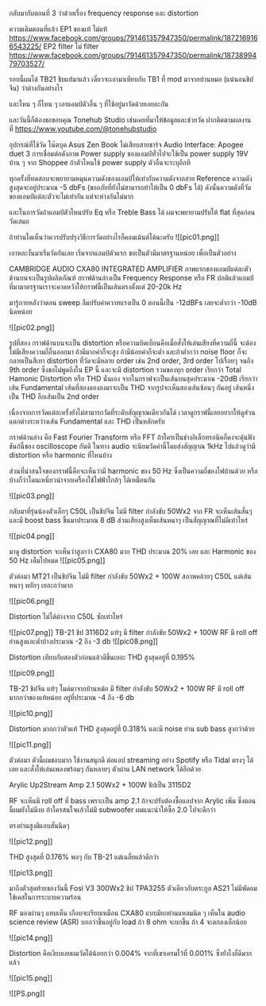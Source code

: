
กลับมากับตอนที่ 3 ว่าด้วยเรื่อง frequency response และ distortion

ความเดิมตอนที่แล้ว
EP1 ของแท้ ไม่แท้  https://www.facebook.com/groups/791461357947350/permalink/1872169166543225/
EP2 filter ไม่ filter https://www.facebook.com/groups/791461357947350/permalink/1873899479703527/

รอบนี้ผมได้ TB21 ชิบแท้มาแล้ว เดี๋ยวจะเอามาเทียบกับ
TB1 ที่ mod มาจากบ้านหมอ (แน่นอนชิปจีน) ว่าต่างกันอย่างไร

และไหน ๆ ก็ไหน ๆ เอาแอมป์ตัวอื่น ๆ ที่ใช้อยู่มาวัดด้วยเลยละกัน

และวันนี้ก็ต้องขอขอบคุณ Tonehub Studio เช่นเคยที่มาให้ข้อมูลและช่วยวัด
ฝากติดตามผลงานที่ https://www.youtube.com/@tonehubstudio



อุปกรณ์ที่ใช้วัด
โน๊ตบุค Asus Zen Book ไม่เสียบสายชาร์จ
Audio Interface: Apogee duet 3
การเชื่อมต่อดังภาพ
Power supply ของแอมป์ทั่วไปจะใช้เป็น power supply 19V บ้าน ๆ จาก Shoppee 
ถ้าตัวไหนใช้ power supply ตัวอื่นจะระบุอีกที

ทุกครั้งที่ทดสอบจะพยายามหมุนความดังของแอมป์ให้เท่ากับความดังจากสาย Reference
ความดังสูงสุดจะอยู่ประมาณ -5 dbFs (ขออภัยที่ยังไม่สามารถทำให้เป็น 0 dbFs ได้)
ดังนั้นความดังที่วัดของแอมป์แต่ละตัวจะไม่เท่ากัน แต่จะห่างกันไม่มาก

และในการวัดถ้าแอมป์ตัวไหนปรับ Eq หรือ Treble Bass ได้ ผมจะพยายามปรับให้ flat ที่สุดก่อนวัดเสมอ

ถ้าท่านใดเห็นว่าควรปรับปรุงวิธีการวัดอย่างไรก็คอมเม้นต์ได้นะครับ
![[pic01.png]]


เอาหละงั้นมาเริ่มวัดกันเลย
เริ่มจากแอมป์ตัวแรก ขอเป็นตัวมีมาตรฐานหน่อย เพื่อเป็นตัวอย่าง

CAMBRIDGE AUDIO CXA80 INTEGRATED AMPLIFIER
ภาพแรกของแอมป์แต่ละตัว
ด้านบนจะเป็นรูปผลิตภัณฑ์
กราฟด้านล่างเป็น Frequency Response หรือ FR
ปกติแล้วแอมป์ที่มามาตรฐานเราจะคาดหวังให้กราฟนี้เป็นเส้นตรงตั้งแต่ 20-20k Hz

มารู้ภายหลังว่าตอน sweep ลืมปรับค่าควาทแรงเป็น 0 ตอนนี้เป็น -12dBFs เลยจะต่ำกว่า -10dB นิดหน่อย

![[pic02.png]]


รูปที่สอง 
กราฟด้านบนจะเป็น distortion หรือความบิดเบือนคือเมื่อสั่งให้เล่นเสียงที่ความถี่นี้ 
จะต้องไม่มีเสียงความถี่อื่นออกมา ถ้ามีมากค่าก็จะสูง ถ้ามีน้อยค่าก็จะต่ำ 
และถ้าต่ำกว่า noise floor ก็จะกลายเป็นสีเทา 
distortion ที่วัดจะมีหลาย order เช่น 2nd order, 3rd order ไปเรื่อยๆ จนถึง 9th order
ซึ่งขอไม่พูดถึงใน EP นี้ และจะมี distortion รวมของทุก order เรียกว่า Total Hamonic Distortion
หรือ THD นั่นเอง 
จากในกราฟจะเป็นเส้นบนสุดประมาณ -20dB เรียกว่าเส้น Fundamental
เส้นที่สองลองลงมาจะเป็น THD จากรูปจะเห็นสองเส้นซ้อนๆ กันอยู่
เส้นหนึ่งเป็น THD อีกเส้นเป็น 2nd order

เนื่องจากการวัดแต่ละครั้งยังไม่สามารถวัดที่ระดับสัญญาณเดียวกันได้ 
เวลาดูกราฟนี้เลยอยากให้ดูส่วนแตกต่างระหว่างเส้น Fundamental และ THD เป็นหลักครับ

กราฟด้านล่าง คือ Fast Fourier Transform หรือ FFT 
ถ้าใครเป็นช่างอิเล็กทรอนิคก็คงจะคุ้นฟังชันก์นี้ของ oscilloscope กันดี
ในทาง audio จะนิยมวัดค่านี้โดยส่งสัญญาณ 1kHz ไปแล้วดูว่ามี distortion หรือ harmonic ที่ไหนบ้าง

ส่วนที่น่าสนใจของกราฟนี้คือจะเห็นว่ามี harmonic ของ 50 Hz ซึ่งเป็นความถี่ของไฟบ้านด้วย
หรือบ้างก็ว่าโดนเหนี่ยวนำจากเครื่องใช้ไฟฟ้าใกล้ๆ ได้เหมือนกัน

![[pic03.png]]





กลับมาที่รุ่นน้องตัวเล็กๆ
C50L เป็นชิปจีน ไม่มี filter กำลังขับ 50Wx2
จาก FR จะเห็นเส้นสั่นๆ และมี boost bass ขึ้นมาประมาณ 8 dB
ส่วนเสียงสูงเห็นเส้นหนาๆ เป็นสัญญาณที่ไม่ดีเท่าไหร่

![[pic04.png]]

มาดู distortion จะเห็นว่าสูงกว่า CXA80 มาก
THD ประมาณ 20% เลย
และ Harmonic ของ 50 Hz เต็มไปหมด
![[pic05.png]]


ตัวต่อมา 
MT21 เป็นชิปจีน ไม่มี filter กำลังขับ 50Wx2 + 100W
สภาพคล้ายๆ C50L แต่เส้นหนาๆ หยักๆ เยอะกว่ามาก

![[pic06.png]]

Distortion ไม่ได้ต่างจาก C50L ซักเท่าไหร่

![[pic07.png]]
TB-21 ชิป 3116D2 แท้ๆ
มี filter กำลังขับ 50Wx2 + 100W
RF มี roll off ย่านสูงและต่ำบ้างประมาณ -2 ถึง -3 db
![[pic08.png]]

Distortion เทียบกับสองตัวก่อนแล้วดีขึ้นเยอะ
THD สูงสุดอยู่ที่ 0.195%

![[pic09.png]]

TB-21 ชิปจีน แท้ๆ โมด์มาจากบ้านหม้อ
มี filter กำลังขับ 50Wx2 + 100W
RF มี roll off มากกว่าของแท้หน่อย 
อยู่ที่ประมาณ -4 ถึง -6 db

![[pic10.png]]

Distortion มากกว่าตัวแท้
THD สูงสุดอยู่ที่ 0.318%
และมี noise ย่าน sub bass สูงกว่าด้วย

![[pic11.png]]


ตัวต่อมา ตัวนี้ผมชอบมาก ใช้งานสนุกดี
ต่อแอป streaming อย่าง Spotify หรือ Tidal ตรงๆ ได้เลย
และสั่งให้เล่นเพลงพร้อมๆ กันหลายๆ ตัวผ่าน LAN network ได้อีกด้วย

Arylic Up2Stream Amp 2.1 50Wx2 + 100W
ชิปเป็น 3115D2 

RF จะเห็นมี roll off ที่ bass เพราะเป็น amp 2.1 
ถ้าจะปรับต้องซื้อแอปจาก Arylic เพิ่ม ซึ่งตอนนี้ผมยังไม่มีงบ
ถ้าใครสนใจแล้วไม่มี subwoofer ผมแนะนำให้ซื้อ 2.0 ไปจะดีกว่า

ตรงย่านสูงมีแอบสั่นนิดๆ

![[pic12.png]]


THD สูงสุดที่ 0.176% พอๆ กับ TB-21
แต่เฉลี่ยแล้วดีกว่า

![[pic13.png]]


มาถึงตัวสุดท้ายของวันนี้
Fosi V3 300Wx2 
ชิป TPA3255 ตัวเดียวกับตระกูล AS21
ไม่มีพัดลม ใช้เคสในการระบายความร้อน

RF มองผ่านๆ แทบเห็น เกือบจะเรียบเหมือน CXA80
แบบมียกย่านแหลมนิด ๆ เห็นใน audio science review (ASR)
บอกว่าขึ้นอยู่กับ load ถ้า 8 ohm จะยกขึ้น ถ้า 4 จะตกลงเล็กน้อย


![[pic14.png]]

Distortion คือเงียบเลยผมวัดได้น้อยกว่า 0.004% จากที่เขาเครมไว้ที่ 0.001%
ซึ่งยังไงก็ดีมากแล้ว

![[pic15.png]]



![[PS.png]]
